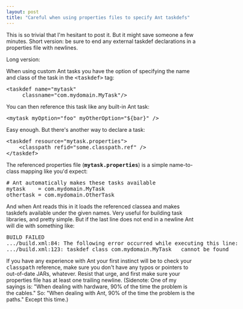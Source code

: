 ```yaml
---
layout: post
title: "Careful when using properties files to specify Ant taskdefs"
---
```




<p>This is so trivial that I'm hesitant to post it. But it might save someone a few minutes. Short version: be sure to end any external taskdef declarations in a properties file with newlines.</p>
 
<p>Long version:</p>
 
<p>When using custom Ant tasks you have the option of specifying the name and class of the task in the <tt>&lt;taskdef&gt;</tt> tag:</p>
<pre class="sourceCode">
&lt;taskdef name="mytask"
     classname="com.mydomain.MyTask"/>
</pre>
 
<p>You can then reference this task like any built-in Ant task:</p>
<pre class="sourceCode">
&lt;mytask myOption="foo" myOtherOption="${bar}" />
</pre>
 
<p>Easy enough. But there's another way to declare a task:</p>
<pre class="sourceCode">
&lt;taskdef resource="mytask.properties">
    &lt;classpath refid="some.classpath.ref" />
&lt;/taskdef>
</pre>
 
<p>The referenced properties file (<tt><b>mytask.properties</b></tt>) is a simple name-to-class mapping like you'd expect:</p>
<pre class="sourceCode">
# Ant automatically makes these tasks available
mytask    = com.mydomain.MyTask
othertask = com.mydomain.OtherTask
</pre>
 
<p>And when Ant reads this in it loads the referenced classea and makes taskdefs available under the given names. Very useful for building task libraries, and pretty simple. But if the last line does not end in a newline Ant will die with something like:</p>
<pre class="sourceCode">
BUILD FAILED
.../build.xml:84: The following error occurred while executing this line:
.../build.xml:123: taskdef class com.mydomain.MyTask   cannot be found
</pre>

<p>If you have any experience with Ant your first instinct will be to check your <tt>classpath</tt> reference, make sure you don't have any typos or pointers to out-of-date JARs, whatever. Resist that urge, and first make sure your properties file has at least one trailing newline. (Sidenote: One of my sayings is: "When dealing with hardware, 90% of the time the problem is the cables." So: "When dealing with Ant, 90% of the time the problem is the paths." Except this time.)</p>


